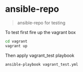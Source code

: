 # ansible-repo
> ansible-repo for testing

To test first fire up the vagrant box
```bash
cd vagrant
vagrant up
```
Then apply vagrant_test playbook

```bash
ansible-playbook vagrant_test.yml
```
